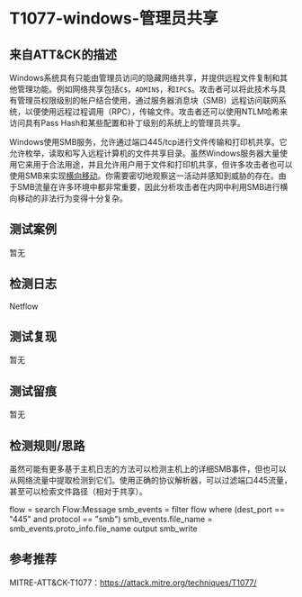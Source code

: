 # T1077-windows-管理员共享

## 来自ATT&CK的描述

Windows系统具有只能由管理员访问的隐藏网络共享，并提供远程文件复制和其他管理功能。例如网络共享包括`C$`，`ADMIN$`，和`IPC$`。攻击者可以将此技术与具有管理员权限级别的帐户结合使用，通过服务器消息块（SMB）远程访问联网系统，以便使用远程过程调用（RPC），传输文件。攻击者还可以使用NTLM哈希来访问具有Pass Hash和某些配置和补丁级别的系统上的管理员共享。



Windows使用SMB服务，允许通过端口445/tcp进行文件传输和打印机共享。它允许枚举，读取和写入远程计算机的文件共享目录。虽然Windows服务器大量使用它来用于合法用途，并且允许用户用于文件和打印机共享，但许多攻击者也可以使用SMB来实现[横向移动](https://attack.mitre.org/tactics/TA0008)。你需要密切地观察这一活动并感知到威胁的存在。由于SMB流量在许多环境中都非常重要，因此分析攻击者在内网中利用SMB进行横向移动的非法行为变得十分复杂。

## 测试案例

暂无

## 检测日志

Netflow

## 测试复现

暂无

## 测试留痕

暂无

## 检测规则/思路

虽然可能有更多基于主机日志的方法可以检测主机上的详细SMB事件，但也可以从网络流量中提取检测到它们。使用正确的协议解析器，可以过滤端口445流量，甚至可以检索文件路径（相对于共享）。

flow = search Flow:Message
smb_events = filter flow where (dest_port == "445" and protocol == "smb")
smb_events.file_name = smb_events.proto_info.file_name
output smb_write

## 参考推荐

MITRE-ATT&CK-T1077：https://attack.mitre.org/techniques/T1077/



